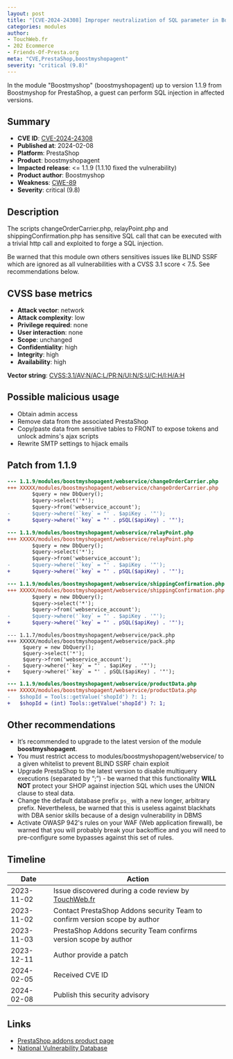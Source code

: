 ```yaml
---
layout: post
title: "[CVE-2024-24308] Improper neutralization of SQL parameter in Boostmyshop module for PrestaShop"
categories: modules
author:
- TouchWeb.fr
- 202 Ecommerce
- Friends-Of-Presta.org
meta: "CVE,PrestaShop,boostmyshopagent"
severity: "critical (9.8)"
---
```


In the module "Boostmyshop" (boostmyshopagent) up to version 1.1.9 from Boostmyshop for PrestaShop, a guest can perform SQL injection in affected versions.


## Summary

* **CVE ID**: [CVE-2024-24308](https://cve.mitre.org/cgi-bin/cvename.cgi?name=CVE-2024-24308)
* **Published at**: 2024-02-08
* **Platform**: PrestaShop
* **Product**: boostmyshopagent
* **Impacted release**: <= 1.1.9 (1.1.10 fixed the vulnerability)
* **Product author**: Boostmyshop
* **Weakness**: [CWE-89](https://cwe.mitre.org/data/definitions/89.html)
* **Severity**: critical (9.8)

## Description

The scripts changeOrderCarrier.php, relayPoint.php and shippingConfirmation.php has sensitive SQL call that can be executed with a trivial http call and exploited to forge a SQL injection.

Be warned that this module own others sensitives issues like BLIND SSRF which are ignored as all vulnerabilities with a CVSS 3.1 score < 7.5. See recommendations below.

## CVSS base metrics

* **Attack vector**: network
* **Attack complexity**: low
* **Privilege required**: none
* **User interaction**: none
* **Scope**: unchanged
* **Confidentiality**: high
* **Integrity**: high
* **Availability**: high

**Vector string**: [CVSS:3.1/AV:N/AC:L/PR:N/UI:N/S:U/C:H/I:H/A:H](https://nvd.nist.gov/vuln-metrics/cvss/v3-calculator?vector=AV:N/AC:L/PR:N/UI:N/S:U/C:H/I:H/A:H)

## Possible malicious usage

* Obtain admin access
* Remove data from the associated PrestaShop
* Copy/paste data from sensitive tables to FRONT to expose tokens and unlock admins's ajax scripts
* Rewrite SMTP settings to hijack emails


## Patch from 1.1.9

```diff
--- 1.1.9/modules/boostmyshopagent/webservice/changeOrderCarrier.php
+++ XXXXX/modules/boostmyshopagent/webservice/changeOrderCarrier.php
        $query = new DbQuery();
        $query->select('*');
        $query->from('webservice_account');
-       $query->where('`key` = "' . $apiKey . '"');
+       $query->where('`key` = "' . pSQL($apiKey) . '"');
```

```diff
--- 1.1.9/modules/boostmyshopagent/webservice/relayPoint.php
+++ XXXXX/modules/boostmyshopagent/webservice/relayPoint.php
        $query = new DbQuery();
        $query->select('*');
        $query->from('webservice_account');
-       $query->where('`key` = "' . $apiKey . '"');
+       $query->where('`key` = "' . pSQL($apiKey) . '"');
```

```diff
--- 1.1.9/modules/boostmyshopagent/webservice/shippingConfirmation.php
+++ XXXXX/modules/boostmyshopagent/webservice/shippingConfirmation.php
        $query = new DbQuery();
        $query->select('*');
        $query->from('webservice_account');
-       $query->where('`key` = "' . $apiKey . '"');
+       $query->where('`key` = "' . pSQL($apiKey) . '"');
```

```
--- 1.1.7/modules/boostmyshopagent/webservice/pack.php
+++ XXXXX/modules/boostmyshopagent/webservice/pack.php
     $query = new DbQuery();
     $query->select('*');
     $query->from('webservice_account');
-    $query->where('`key` = "' . $apiKey . '"');
+    $query->where('`key` = "' . pSQL($apiKey) . '"');
```

```diff
--- 1.1.9/modules/boostmyshopagent/webservice/productData.php
+++ XXXXX/modules/boostmyshopagent/webservice/productData.php
-   $shopId = Tools::getValue('shopId') ?: 1;
+   $shopId = (int) Tools::getValue('shopId') ?: 1;
```




## Other recommendations

* It’s recommended to upgrade to the latest version of the module **boostmyshopagent**.
* You must restrict access to modules/boostmyshopagent/webservice/ to a given whitelist to prevent BLIND SSRF chain exploit
* Upgrade PrestaShop to the latest version to disable multiquery executions (separated by “;”) - be warned that this functionality **WILL NOT** protect your SHOP against injection SQL which uses the UNION clause to steal data.
* Change the default database prefix `ps_` with a new longer, arbitrary prefix. Nevertheless, be warned that this is useless against blackhats with DBA senior skills because of a design vulnerability in DBMS
* Activate OWASP 942's rules on your WAF (Web application firewall), be warned that you will probably break your backoffice and you will need to pre-configure some bypasses against this set of rules.

## Timeline

| Date | Action |
|--|--|
| 2023-11-02 | Issue discovered during a code review by [TouchWeb.fr](https://www.touchweb.fr) |
| 2023-11-02 | Contact PrestaShop Addons security Team to confirm version scope by author |
| 2023-11-03 | PrestaShop Addons security Team confirms version scope by author |
| 2023-12-11 | Author provide a patch |
| 2024-02-05 | Received CVE ID |
| 2024-02-08 | Publish this security advisory |

## Links

* [PrestaShop addons product page](https://addons.prestashop.com/en/comparison-shopping-prestashop/86128-boostmyshop.html)
* [National Vulnerability Database](https://nvd.nist.gov/vuln/detail/CVE-2024-24308)
